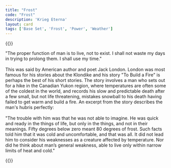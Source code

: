 ```yaml
---
title: "Frost"
code: "Frost"
description: 'Krieg Eterna'
layout: card
tags: ['Base Set', 'Frost', 'Power', 'Weather']
---
```

{{<card-detail-page title="Frost" artwork="To Build a Fire Magazine Illustration by F. E. Schoonover (1908)">}}
<p>
"The proper function of man is to live, not to exist. I shall not waste my days in trying to prolong them. I shall use my time." 
</br>
</br>
This was said by American author and poet Jack London. London was most famous for his stories about the Klondike and his story "To Build a Fire" is perhaps the best of his short stories. The story involves a man who sets out for a hike in the Canadian Yukon region, where temperatures are often some of the coldest in the world, and records his slow and predictable death after a few small, but not life threatening, mistakes snowball to his death having failed to get warm and build a fire. An excerpt from the story describes the man's hubris perfectly:
</br>
</br>
"The trouble with him was that he was not able to imagine. He 
was quick and ready in the things of life, but only in the things, and not 
in their meanings. Fifty degrees below zero meant 80 degrees of frost. 
Such facts told him that it was cold and uncomfortable, and that was 
all. It did not lead him to consider his weaknesses as a creature affected 
by temperature. Nor did he think about man’s general weakness, able 
to live only within narrow limits of heat and cold."
</p> 
{{</card-detail-page>}}